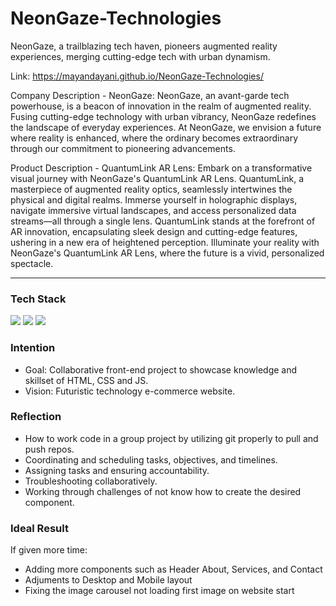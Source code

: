 # NeonGaze-Technologies
NeonGaze, a trailblazing tech haven, pioneers augmented reality experiences, merging cutting-edge tech with urban dynamism.

Link:
https://mayandayani.github.io/NeonGaze-Technologies/

Company Description - NeonGaze:
NeonGaze, an avant-garde tech powerhouse, is a beacon of innovation in the realm of augmented reality. Fusing cutting-edge technology with urban vibrancy, NeonGaze redefines the landscape of everyday experiences. At NeonGaze, we envision a future where reality is enhanced, where the ordinary becomes extraordinary through our commitment to pioneering advancements.

Product Description - QuantumLink AR Lens:
Embark on a transformative visual journey with NeonGaze's QuantumLink AR Lens. QuantumLink, a masterpiece of augmented reality optics, seamlessly intertwines the physical and digital realms. Immerse yourself in holographic displays, navigate immersive virtual landscapes, and access personalized data streams—all through a single lens. QuantumLink stands at the forefront of AR innovation, encapsulating sleek design and cutting-edge features, ushering in a new era of heightened perception. Illuminate your reality with NeonGaze's QuantumLink AR Lens, where the future is a vivid, personalized spectacle.

---
<h3 align="left">Tech Stack</h3>
  <a href="https://developer.mozilla.org/en-US/docs/Web/HTML"><img src="https://img.shields.io/badge/html5-%23E34F26.svg?style=for-the-badge&logo=html5&logoColor=white"/></a> 
  <a href="https://developer.mozilla.org/en-US/docs/Web/CSS"><img src="https://img.shields.io/badge/css3-%231572B6.svg?style=for-the-badge&logo=css3&logoColor=white"/></a> 
  <a href="https://developer.mozilla.org/en-US/docs/Web/JavaScript"><img src="https://img.shields.io/badge/javascript-%23323330.svg?style=for-the-badge&logo=javascript&logoColor=%23F7DF1E"/></a> 

<h3 align="left">Intention</h3>

- Goal: Collaborative front-end project to showcase knowledge and skillset of HTML, CSS and JS.
- Vision: Futuristic technology e-commerce website.

<h3 align="left">Reflection</h3>

- How to work code in a group project by utilizing git properly to pull and push repos.
- Coordinating and scheduling tasks, objectives, and timelines.
- Assigning tasks and ensuring accountability.
- Troubleshooting collaboratively.
- Working through challenges of not know how to create the desired component.

<h3 align="left">Ideal Result</h3>

If given more time:
- Adding more components such as Header About, Services, and Contact
- Adjuments to Desktop and Mobile layout
- Fixing the image carousel not loading first image on website start
